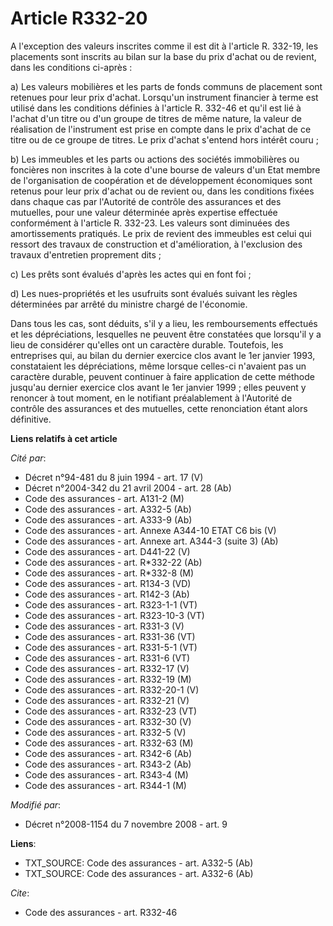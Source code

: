 # Article R332-20

A l'exception des valeurs inscrites comme il est dit à l'article R. 332-19, les placements sont inscrits au bilan sur la base
du prix d'achat ou de revient, dans les conditions ci-après : 

a) Les valeurs mobilières et les parts de fonds communs de placement sont retenues pour leur prix d'achat. Lorsqu'un
instrument financier à terme est utilisé dans les conditions définies à l'article R. 332-46 et qu'il est lié à l'achat d'un
titre ou d'un groupe de titres de même nature, la valeur de réalisation de l'instrument est prise en compte dans le prix
d'achat de ce titre ou de ce groupe de titres. Le prix d'achat s'entend hors intérêt couru ; 

b) Les immeubles et les parts ou actions des sociétés immobilières ou foncières non inscrites à la cote d'une bourse de
valeurs d'un Etat membre de l'organisation de coopération et de développement économiques sont retenus pour leur prix d'achat
ou de revient ou, dans les conditions fixées dans chaque cas par l'Autorité de contrôle des assurances et des mutuelles, pour
une valeur déterminée après expertise effectuée conformément à l'article R. 332-23. Les valeurs sont diminuées des
amortissements pratiqués. Le prix de revient des immeubles est celui qui ressort des travaux de construction et
d'amélioration, à l'exclusion des travaux d'entretien proprement dits ; 

c) Les prêts sont évalués d'après les actes qui en font foi ; 

d) Les nues-propriétés et les usufruits sont évalués suivant les règles déterminées par arrêté du ministre chargé de
l'économie. 

Dans tous les cas, sont déduits, s'il y a lieu, les remboursements effectués et les dépréciations, lesquelles ne peuvent être
constatées que lorsqu'il y a lieu de considérer qu'elles ont un caractère durable. Toutefois, les entreprises qui, au bilan
du dernier exercice clos avant le 1er janvier 1993, constataient les dépréciations, même lorsque celles-ci n'avaient pas un
caractère durable, peuvent continuer à faire application de cette méthode jusqu'au dernier exercice clos avant le 1er janvier
1999 ; elles peuvent y renoncer à tout moment, en le notifiant préalablement à l'Autorité de contrôle des assurances et des
mutuelles, cette renonciation étant alors définitive.

**Liens relatifs à cet article**

_Cité par_:

  - Décret n°94-481 du 8 juin 1994 - art. 17 (V)
  - Décret n°2004-342 du 21 avril 2004 - art. 28 (Ab)
  - Code des assurances - art. A131-2 (M)
  - Code des assurances - art. A332-5 (Ab)
  - Code des assurances - art. A333-9 (Ab)
  - Code des assurances - art. Annexe A344-10 ETAT C6 bis (V)
  - Code des assurances - art. Annexe art. A344-3 (suite 3) (Ab)
  - Code des assurances - art. D441-22 (V)
  - Code des assurances - art. R*332-22 (Ab)
  - Code des assurances - art. R*332-8 (M)
  - Code des assurances - art. R134-3 (VD)
  - Code des assurances - art. R142-3 (Ab)
  - Code des assurances - art. R323-1-1 (VT)
  - Code des assurances - art. R323-10-3 (VT)
  - Code des assurances - art. R331-3 (V)
  - Code des assurances - art. R331-36 (VT)
  - Code des assurances - art. R331-5-1 (VT)
  - Code des assurances - art. R331-6 (VT)
  - Code des assurances - art. R332-17 (V)
  - Code des assurances - art. R332-19 (M)
  - Code des assurances - art. R332-20-1 (V)
  - Code des assurances - art. R332-21 (V)
  - Code des assurances - art. R332-23 (VT)
  - Code des assurances - art. R332-30 (V)
  - Code des assurances - art. R332-5 (V)
  - Code des assurances - art. R332-63 (M)
  - Code des assurances - art. R342-6 (Ab)
  - Code des assurances - art. R343-2 (Ab)
  - Code des assurances - art. R343-4 (M)
  - Code des assurances - art. R344-1 (M)

_Modifié par_:

  - Décret n°2008-1154 du 7 novembre 2008 - art. 9

**Liens**:

  - TXT_SOURCE: Code des assurances - art. A332-5 (Ab)
  - TXT_SOURCE: Code des assurances - art. A332-6 (Ab)

_Cite_:

  - Code des assurances - art. R332-46
